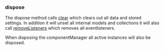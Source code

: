 ### <a name="dispose"></a> dispose

The dispose method calls [clear](#clear) which clears out all data and stored settings. In addition it will unset all internal models and collections it will also call [removeListeners](#removeListeners) which removes all eventlisteners.

When disposing the componentManager all active instances will also be disposed.
